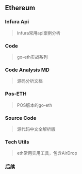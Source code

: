 ## Ethereum

### Infura Api
> Infura常用api案例分析

### Code
> go-eth实战系列

### Code Analysis MD
> 源码分析文档

### Pos-ETH
> POS版本的go-eth

### Source Code
> 源代码中文全解析版

### Tech Utils
> eth常用实用工具，包含AirDrop

### 后续